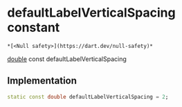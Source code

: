 


# defaultLabelVerticalSpacing constant




    *[<Null safety>](https://dart.dev/null-safety)*


[double](https://api.flutter.dev/flutter/dart-core/double-class.html) const defaultLabelVerticalSpacing
  







## Implementation

```dart
static const double defaultLabelVerticalSpacing = 2;


```







